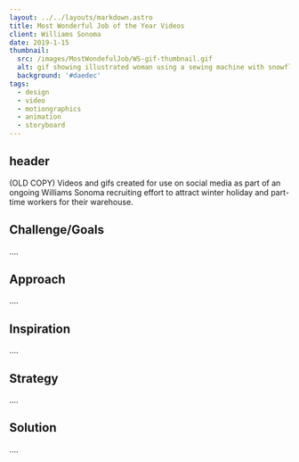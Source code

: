 ```yaml
---
layout: ../../layouts/markdown.astro
title: Most Wonderful Job of the Year Videos
client: Williams Sonoma
date: 2019-1-15
thumbnail: 
  src: /images/MostWondefulJob/WS-gif-thumbnail.gif
  alt: gif showing illustrated woman using a sewing machine with snowflakes in background
  background: '#daedec'
tags:
  - design
  - video
  - motiongraphics
  - animation
  - storyboard
---
```


## header

(OLD COPY) Videos and gifs created for use on social media as part of an ongoing Williams Sonoma recruiting effort to attract winter holiday and part-time workers for their warehouse.

## Challenge/Goals

.... 

## Approach

....

## Inspiration 

....

## Strategy 

....

## Solution

.... 